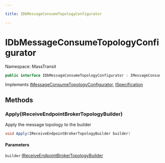 ```yaml
---

title: IDbMessageConsumeTopologyConfigurator

---
```


# IDbMessageConsumeTopologyConfigurator

Namespace: MassTransit

```csharp
public interface IDbMessageConsumeTopologyConfigurator : IMessageConsumeTopologyConfigurator, ISpecification
```

Implements [IMessageConsumeTopologyConfigurator](../../masstransit-abstractions/masstransit/imessageconsumetopologyconfigurator), [ISpecification](../../masstransit-abstractions/masstransit/ispecification)

## Methods

### **Apply(IReceiveEndpointBrokerTopologyBuilder)**

Apply the message topology to the builder

```csharp
void Apply(IReceiveEndpointBrokerTopologyBuilder builder)
```

#### Parameters

`builder` [IReceiveEndpointBrokerTopologyBuilder](../masstransit-sqltransport-topology/ireceiveendpointbrokertopologybuilder)<br/>
